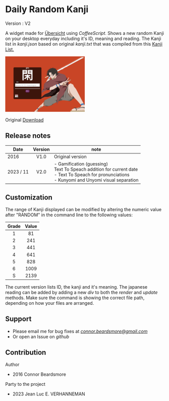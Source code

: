 # Daily Random Kanji

Version : V2

A widget made for [Übersicht](http://tracesof.net/uebersicht/) using _CoffeeScript_. Shows a new random Kanji on your desktop everyday including it's ID, meaning and reading.
The Kanji list in *kanji.json* based on original *kanji.txt* that was compiled from this  [Kanji List.](https://en.wikipedia.org/wiki/List_of_j%C5%8Dy%C5%8D_kanji)

<img src="screenshot.png" width="50%" height="50%">


Original [Download](https://github.com/cbeardsmore/Daily-Random-Kanji/raw/master/Daily-Random-Kanji.widget.zip)

## Release notes
|Date|Version|note|
|-|:-:|-|
|2016|V1.0|Original version|
|2023 / 11|V2.0| - Gamification (guessing)<br>Text To Speach addition for current date<br>- Text To Speach for pronunciations<br>- Kunyomi and Unyomi visual separation


## Customization

The range of Kanji displayed can be modified by altering the numeric value after "RANDOM" in the command line to the following values:

<center>

| Grade | Value  |
|:-:|:-:|
| 1 | 81 |
| 2 | 241 |
| 3 | 441 |
| 4 | 641 |
| 5 | 828 |
| 6 | 1009 |
| S | 2139 |

</center>

The current version lists ID, the kanji and it's meaning. The japanese reading can be added by adding a new *div* to both the *render* and *update* methods. Make sure the command is showing the correct file path, depending on how your files are arranged.

## Support

- Please email me for bug fixes at *connor.beardsmore@gmail.com*
- Or open an Issue on *github*

## Contribution
Author
- 2016 
  Connor Beardsmore

Party to the project
- 2023 
  Jean Luc E. VERHANNEMAN